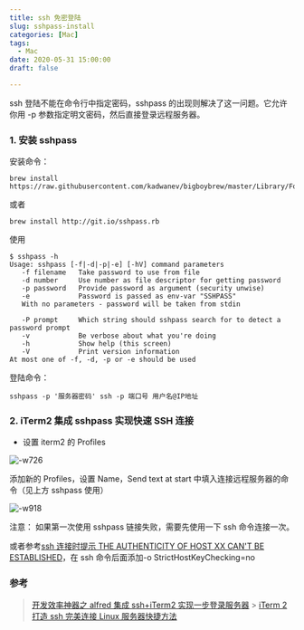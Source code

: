 ```yaml
---
title: ssh 免密登陆
slug: sshpass-install
categories: [Mac]
tags:
  - Mac
date: 2020-05-31 15:00:00
draft: false

---
```


ssh 登陆不能在命令行中指定密码，sshpass 的出现则解决了这一问题。它允许你用 -p 参数指定明文密码，然后直接登录远程服务器。

<!--more-->

### 1. 安装 sshpass

安装命令：

```linux
brew install https://raw.githubusercontent.com/kadwanev/bigboybrew/master/Library/Formula/sshpass.rb
```

或者

```linux
brew install http://git.io/sshpass.rb
```

使用

```linux
$ sshpass -h
Usage: sshpass [-f|-d|-p|-e] [-hV] command parameters
   -f filename   Take password to use from file
   -d number     Use number as file descriptor for getting password
   -p password   Provide password as argument (security unwise)
   -e            Password is passed as env-var "SSHPASS"
   With no parameters - password will be taken from stdin

   -P prompt     Which string should sshpass search for to detect a password prompt
   -v            Be verbose about what you're doing
   -h            Show help (this screen)
   -V            Print version information
At most one of -f, -d, -p or -e should be used
```

登陆命令：

```linux
sshpass -p '服务器密码' ssh -p 端口号 用户名@IP地址
```

### 2. iTerm2 集成 sshpass 实现快速 SSH 连接

- 设置 iterm2 的 Profiles

![-w726](https://r.xulinfeng.com/linden/2020/05/15909282569457.jpg)

添加新的 Profiles，设置 Name，Send text at start 中填入连接远程服务器的命令（见上方 sshpass 使用）

![-w918](https://r.xulinfeng.com/linden/2020/05/15909284730517.jpg)

注意：
如果第一次使用 sshpass 链接失败，需要先使用一下 ssh 命令连接一次。

或者参考[ssh 连接时提示 THE AUTHENTICITY OF HOST XX CAN'T BE ESTABLISHED](https://www.cnblogs.com/beginner-boy/p/8078837.html)，在 ssh 命令后面添加-o StrictHostKeyChecking=no

### 参考

> [开发效率神器之 alfred 集成 ssh+iTerm2 实现一步登录服务器](https://juejin.im/post/5d4d4ce55188255d803f9479) > [iTerm 2 打造 ssh 完美连接 Linux 服务器快捷方法
> ](https://www.cnblogs.com/chongdongxiaoyu/p/11390127.html)
